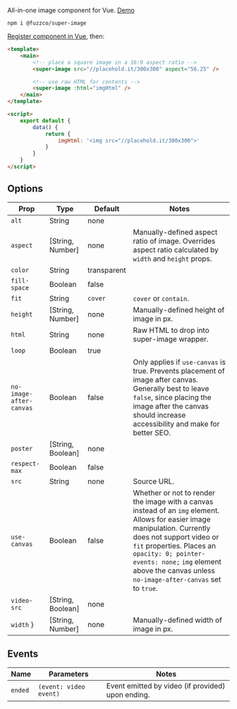 All-in-one image component for Vue. [Demo](https://fuzzco.github.io/super-image/)

`npm i @fuzzco/super-image`

[Register component in Vue](https://vuejs.org/v2/guide/components-registration.html), then:

```html
<template>
    <main>
        <!-- place a square image in a 16:9 aspect ratio -->
        <super-image src="//placehold.it/300x300" aspect="56.25" />

        <!-- use raw HTML for contents -->
        <super-image :html="imgHtml" />
    </main>
</template>

<script>
    export default {
        data() {
            return {
                imgHtml: '<img src="//placehold.it/300x300">'
            }
        }
    }
</script>
```

## Options

| Prop                    | Type              | Default     | Notes                                                                                                                                                                                                                                                                                                |
| ----------------------- | ----------------- | ----------- | ---------------------------------------------------------------------------------------------------------------------------------------------------------------------------------------------------------------------------------------------------------------------------------------------------- |
| `alt`                   | String            | none        |                                                                                                                                                                                                                                                                                                      |
| `aspect`                | [String, Number]  | none        | Manually-defined aspect ratio of image. Overrides aspect ratio calculated by `width` and `height` props.                                                                                                                                                                                             |
| `color`                 | String            | transparent |                                                                                                                                                                                                                                                                                                      |
| `fill-space`            | Boolean           | false       |                                                                                                                                                                                                                                                                                                      |
| `fit`                   | String            | `cover`     | `cover` or `contain`.                                                                                                                                                                                                                                                                                |
| `height`                | [String, Number]  | none        | Manually-defined height of image in px.                                                                                                                                                                                                                                                              |
| `html`                  | String            | none        | Raw HTML to drop into super-image wrapper.                                                                                                                                                                                                                                                           |
| `loop`                  | Boolean           | true        |                                                                                                                                                                                                                                                                                                      |
| `no-image-after-canvas` | Boolean           | false       | Only applies if `use-canvas` is true. Prevents placement of image after canvas. Generally best to leave `false`, since placing the image after the canvas should increase accessibility and make for better SEO.                                                                                     |
| `poster`                | [String, Boolean] | none        |                                                                                                                                                                                                                                                                                                      |
| `respect-max`           | Boolean           | false       |                                                                                                                                                                                                                                                                                                      |
| `src`                   | String            | none        | Source URL.                                                                                                                                                                                                                                                                                          |
| `use-canvas`            | Boolean           | false       | Whether or not to render the image with a canvas instead of an `img` element. Allows for easier image manipulation. Currently does not support video or `fit` properties. Places an `opacity: 0; pointer-events: none;` `img` element above the canvas unless `no-image-after-canvas` set to `true`. |
| `video-src`             | [String, Boolean] | none        |                                                                                                                                                                                                                                                                                                      |
| `width` }               | [String, Number]  | none        | Manually-defined width of image in px.                                                                                                                                                                                                                                                               |

## Events

| Name    | Parameters             | Notes                                             |
| ------- | ---------------------- | ------------------------------------------------- |
| `ended` | `(event: video event)` | Event emitted by video (if provided) upon ending. |
